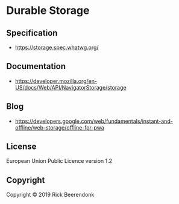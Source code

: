 # Durable Storage

## Specification

* https://storage.spec.whatwg.org/

## Documentation

* https://developer.mozilla.org/en-US/docs/Web/API/NavigatorStorage/storage

## Blog

* https://developers.google.com/web/fundamentals/instant-and-offline/web-storage/offline-for-pwa

## License

European Union Public Licence version 1.2

## Copyright

Copyright © 2019 Rick Beerendonk
